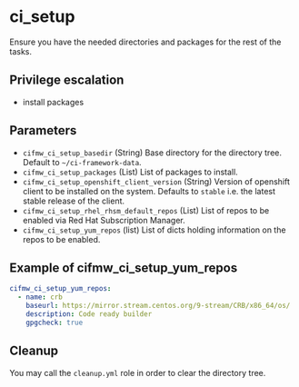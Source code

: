 # ci_setup

Ensure you have the needed directories and packages for the rest of the tasks.

## Privilege escalation

- install packages

## Parameters


- `cifmw_ci_setup_basedir` (String) Base directory for the directory tree. Default to `~/ci-framework-data`.
- `cifmw_ci_setup_packages` (List) List of packages to install.
- `cifmw_ci_setup_openshift_client_version` (String) Version of openshift
  client to be installed on the system. Defaults to `stable` i.e. the latest
  stable release of the client.
- `cifmw_ci_setup_rhel_rhsm_default_repos` (List) List of repos to be enabled via Red Hat Subscription Manager.
- `cifmw_ci_setup_yum_repos` (list) List of dicts holding information on the repos to be enabled.

## Example of cifmw_ci_setup_yum_repos

```YAML
cifmw_ci_setup_yum_repos:
  - name: crb
    baseurl: https://mirror.stream.centos.org/9-stream/CRB/x86_64/os/
    description: Code ready builder
    gpgcheck: true
```

## Cleanup

You may call the `cleanup.yml` role in order to clear the directory tree.
